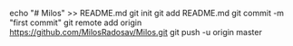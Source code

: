 echo "# Milos" >> README.md
git init
git add README.md
git commit -m "first commit"
git remote add origin https://github.com/MilosRadosav/Milos.git
git push -u origin master
